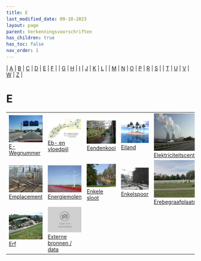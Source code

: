 ```yaml
---
title: E
last_modified_date: 09-10-2023
layout: page
parent: Verkenningsvoorschriften
has_children: true
has_toc: false
nav_order: 1
---
```


| [A](../A/A.html) | [B](../B/B.html) | [C](../C/C.html) | [D](../D/D.html) | [E](../E/E.html) | [F](../F/F.html) |
| [G](../G/G.html) | [H](../H/H.html) | [I](../I/I.html) | [J](../J/J.html) | [K](../K/K.html) | [L](../L/L.html) |
| [M](../M/M.html) | [N](../N/N.html) | [O](../O/O.html) | [P](../P/P.html) | [R](../R/R.html) | [S](../S/S.html) |
| [T](../T/T.html) | [U](../U/U.html) | [V](../V/V.html) | [W](../W/W.html) | [Z](../Z/Z.html) |

E
=

|     |     |     |     |     |
| --- | --- | --- | --- | --- |
| [![](E-Wegnummer/vv_0645_125x100.jpg)](E-Wegnummer/E-Wegnummer.html)<br>[E-Wegnummer](E-Wegnummer/E-Wegnummer.html)           | [![](Eb-_en_vloedpijl/eb-_en_vloedlijn_125x71.jpg)](Eb-_en_vloedpijl/Eb-_en_vloedpijl.html)<br>[Eb- en vloedpijl](Eb-_en_vloedpijl/Eb-_en_vloedpijl.html) | [![](Eendenkooi/Eendenkooi_125x100.jpg)](Eendenkooi/Eendenkooi.html)<br>[Eendenkooi](Eendenkooi/Eendenkooi.html)            | [![](Eiland/eiland_125x100.bmp)](Eiland/Eiland.html)<br>[Eiland](Eiland/Eiland.html)                                    | [![](Elektriciteitscentrale/vv_0317_125x100.jpg)](Elektriciteitscentrale/Elektriciteitscentrale.html)<br>[Elektriciteitscentrale](Elektriciteitscentrale/Elektriciteitscentrale.html) |
| [![](Emplacement/vv_0081_125x100.jpg)](Emplacement/Spoorbaan_Emplacement.html)<br>[Emplacement](Emplacement/Emplacement.html) | [![](Energiemolen/vv_0202_125x100.jpg)](Energiemolen/Energiemolen.html)<br>[Energiemolen](Energiemolen/Energiemolen.html)                                 | [![](../W/Waterdeel/vv_0163_125x100.jpg)](Enkele_sloot/Enkele_sloot.html)<br>[Enkele sloot](Enkele_sloot/Enkele_sloot.html) | [![](Enkelspoor/vv_0085_125x100.jpg)](Enkelspoor/Spoorbaan_Enkelspoor.html)<br>[Enkelspoor](Enkelspoor/Enkelspoor.html) | [![](Erebegraafplaats/Erebegraafplaats_125x100.jpg)](Erebegraafplaats/Erebegraafplaats.html)<br>[Erebegraafplaats](Erebegraafplaats/Erebegraafplaats.html)                            |
| [![](Erf/vv_0525_125x100.jpg)](Erf/Erf.html)<br>[Erf](Erf/Erf.html)                                                           | [![](../../images/foto-niet-beschikbaar.jpg)](Externe_data/Externe_bronnen_data.html)<br>[Externe bronnen / data](Externe_data/Externe_bronnen_data.html) |                                                                                                                             |                                                                                                                         |                                                                                                                                                                                       |
